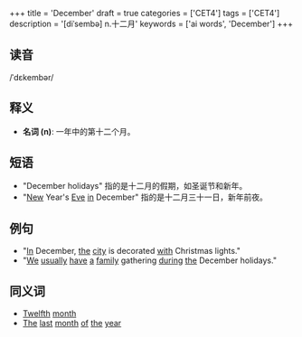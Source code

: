 +++
title = 'December'
draft = true
categories = ['CET4']
tags = ['CET4']
description = '[diˈsembə] n.十二月'
keywords = ['ai words', 'December']
+++

## 读音
/ˈdɛkembər/

## 释义
- **名词 (n)**: 一年中的第十二个月。

## 短语
- "December holidays" 指的是十二月的假期，如圣诞节和新年。
- "[New](/post/new/) Year's [Eve](/post/eve/) [in](/post/in/) December" 指的是十二月三十一日，新年前夜。

## 例句
- "[In](/post/in/) December, [the](/post/the/) [city](/post/city/) is decorated [with](/post/with/) Christmas lights."
- "[We](/post/we/) [usually](/post/usually/) [have](/post/have/) [a](/post/a/) [family](/post/family/) gathering [during](/post/during/) [the](/post/the/) December holidays."

## 同义词
- [Twelfth](/post/twelfth/) [month](/post/month/)
- [The](/post/the/) [last](/post/last/) [month](/post/month/) [of](/post/of/) [the](/post/the/) [year](/post/year/)
